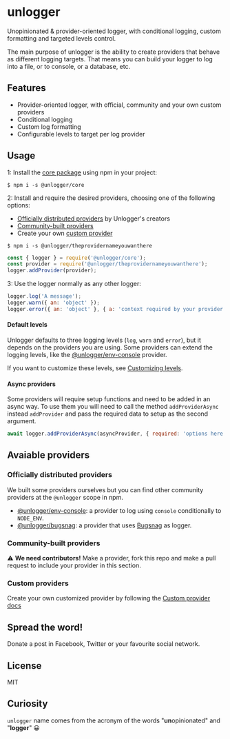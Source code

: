 # unlogger
Unopinionated & provider-oriented logger, with conditional logging, custom formatting and targeted levels control.

The main purpose of unlogger is the ability to create providers that behave as different logging targets. That means you can build your logger to log into a file, or to console, or a database, etc.

## Features

- Provider-oriented logger, with official, community and your own custom providers
- Conditional logging
- Custom log formatting
- Configurable levels to target per log provider

## Usage
1: Install the [core package](https://www.npmjs.com/package/@unlogger/core) using npm in your project:
```
$ npm i -s @unlogger/core
```
2: Install and require the desired providers, choosing one of the following options:
- [Officially distributed providers](#Officially-distributed-providers) by Unlogger's creators
- [Community-built providers](#Community-built-providers)
- Create your own [custom provider](https://github.com/NOALVO/unlogger/tree/master/packages/core#Custom-providers)
```
$ npm i -s @unlogger/theprovidernameyouwanthere
```
```javascript
const { logger } = require('@unlogger/core');
const provider = require('@unlogger/theprovidernameyouwanthere');
logger.addProvider(provider);
```
3: Use the logger normally as any other logger:
```javascript
logger.log('A message');
logger.warn({ an: 'object' });
logger.error({ an: 'object' }, { a: 'context required by your provider' });
```

#### Default levels
Unlogger defaults to three logging levels (`log`, `warn` and `error`), but it depends on the providers you are using. Some providers can extend the logging levels, like the [@unlogger/env-console](https://github.com/NOALVO/unlogger/tree/master/packages/env-console) provider.

If you want to customize these levels, see [Customizing levels](https://github.com/NOALVO/unlogger/tree/master/packages/core/docs/customizing-levels.md).

#### Async providers
Some providers will require setup functions and need to be added in an async way. To use them you will need to call the method `addProviderAsync` instead `addProvider` and pass the required data to setup as the second argument.

```javascript
await logger.addProviderAsync(asyncProvider, { required: 'options here' });
```

## Avaiable providers

### Officially distributed providers
We built some providers ourselves but you can find other community providers at the `@unlogger` scope in npm.
- [@unlogger/env-console](https://github.com/NOALVO/unlogger/tree/master/packages/env-console): a provider to log using `console` conditionally to `NODE_ENV`. 
- [@unlogger/bugsnag](https://github.com/NOALVO/unlogger-bugsnag): a provider that uses [Bugsnag](https://www.bugsnag.com/) as logger. 

### Community-built providers
⚠ **We need contributors!** Make a provider, fork this repo and make a pull request to include your provider in this section.

### Custom providers
Create your own customized provider by following the [Custom provider docs](https://github.com/NOALVO/unlogger/tree/master/packages/core#Creating-custom-providers)

## Spread the word!
Donate a post in Facebook, Twitter or your favourite social network.

## License
MIT

## Curiosity
`unlogger` name comes from the acronym of the words "**un**opinionated" and "**logger**" 😀
